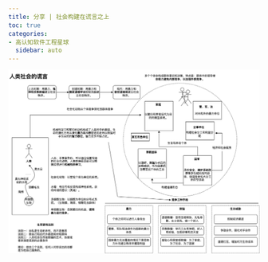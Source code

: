 ```yaml
---
title: 分享 | 社会构建在谎言之上
toc: true
categories:
- 高认知软件工程星球
  sidebar: auto
---
```


![](./social-lies.png)
